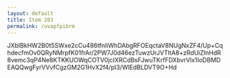 ```yaml
---
layout: default
title: Item 283
permalink: /uvapfpibrm 
---
```


JXbIBkHW2B0t5SWxe2cCu486tfnIiWhDAbgRFOEqctaV8NUgNxZF4/Up+CqhdecfmOv0QRyNMrpfK01frAr/2PW7J0d46ezTuwzUrJVTltA8+zRdUiZInHdR8vemc3qP4Ne8KTKKUOWqCOTV0jcIXRCdBsFJwuTKrfFDXbvrVlx1IoDBMDEAQQwgFyrVVvfCgzGM2G1HvX2f4/pI3/WlEdBLDVT9O+Hd